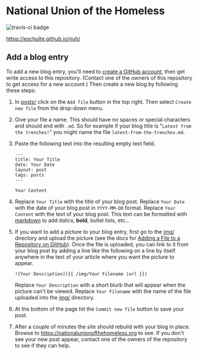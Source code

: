 National Union of the Homeless
==============================

![travis-ci badge](https://travis-ci.com/eschulte/nuh.svg?branch=main)

https://eschulte.github.io/nuh/

## Add a blog entry

To add a new blog entry, you'll need to [create a GitHub account][],
then get write access to this repository.  (Contact one of the owners
of this repository to get access for a new account.)  Then create a
new blog by following these steps:

[create a GitHub account]: https://github.com/signup

1. In [posts/][] click on the `Add file` button in the top right.
   Then select `Create new file` from the drop-down menu.

2. Give your file a name.  This should have no spaces or special
   characters and should end with `.md`.  So for example if your blog
   title is "`Latest from the trenches!`" you might name the file
   `latest-from-the-trenches.md`.

3. Paste the following text into the resulting empty text field.

    ```
    ---
    title: Your Title
    date: Your Date
    layout: post
    tags: posts
    ---

    Your Content
    ```

4. Replace `Your Title` with the title of your blog post.  Replace
   `Your Date` with the date of your blog post in `YYYY-MM-DD` format.
   Replace `Your Content` with the text of your blog post.  This text
   can be formatted with [markdown][] to add *italics*, **bold**,
   bullet lists, etc...

5. If you want to add a picture to your blog entry, first go to the
   [img/][] directory and upload the picture (see the docs for [Adding
   a File to a Repository on GitHub][]).  Once the file is uploaded,
   you can link to it from your blog post by adding a line like the
   following on a line by itself anywhere in the text of your article
   where you want the picture to appear.
   
   ```
   ![Your Description]({{ /img/Your Filename |url }})
   ```

    Replace `Your Description` with a short blurb that will appear
    when the picture can't be viewed.  Replace `Your Filename` with
    the name of the file uploaded into the [img/][] directory.

6. At the bottom of the page hit the `Commit new file` button to save
   your post.

7. After a couple of minutes the site should rebuild with your blog in
   place.  Browse to https://nationalunionofthehomeless.org to see.
   If you don't see your new post appear, contact one of the owners of
   the repository to see if they can help.

[posts/]: https://github.com/eschulte/nuh-preview/tree/main/posts
[markdown]: https://www.markdownguide.org/basic-syntax/
[img/]: https://github.com/eschulte/nuh-preview/tree/main/img
[Adding a File to a Repository on GitHub]: https://docs.github.com/en/repositories/working-with-files/managing-files/adding-a-file-to-a-repository#adding-a-file-to-a-repository-on-github
